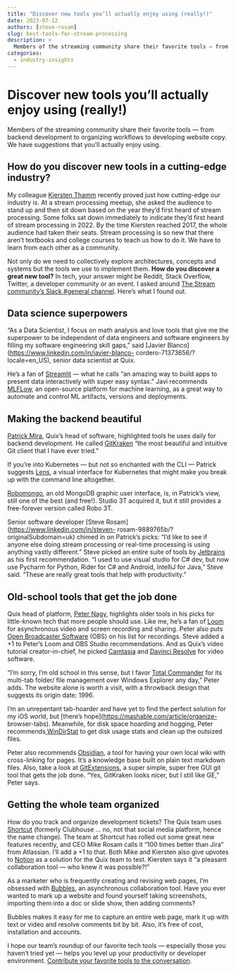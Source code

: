 ```yaml
---
title: "Discover new tools you’ll actually enjoy using (really!)"
date: 2023-07-12
authors: [steve-rosam]
slug: best-tools-for-stream-processing
description: >
  Members of the streaming community share their favorite tools — from backend development to organizing workflows to developing website copy. We have suggestions that you’ll actually enjoy using.
categories:
  - industry-insights
---
```


# Discover new tools you’ll actually enjoy using (really!)

Members of the streaming community share their favorite tools — from backend development to organizing workflows to developing website copy. We have suggestions that you’ll actually enjoy using.

<!-- more -->

## How do you discover new tools in a cutting-edge industry?

My colleague [Kiersten Thamm](https://www.linkedin.com/in/kierstenthamm/)
recently proved just how cutting-edge our industry is. At a stream processing
meetup, she asked the audience to stand up and then sit down based on the year
they’d first heard of stream processing. Some folks sat down immediately to
indicate they’d first heard of stream processing in 2022. By the time Kiersten
reached 2017, the whole audience had taken their seats. Stream processing is
so new that there aren’t textbooks and college courses to teach us how to do
it. We have to learn from each other as a community.

Not only do we need to collectively explore architectures, concepts and
systems but the tools we use to implement them. **How do you discover a great
new tool?** In tech, your answer might be Reddit, Stack Overflow, Twitter, a
developer community or an event. I asked around [The Stream community’s Slack
#general channel](http://quix.com/slack-invite). Here’s what I found out.  

## Data science superpowers

“As a Data Scientist, I focus on math analysis and love tools that give me the
superpower to be independent of data engineers and software engineers by
filling my software engineering skill gaps,” said [Javier
Blanco](https://www.linkedin.com/in/javier-blanco-
cordero-71373656/?locale=en_US), senior data scientist at Quix.

He’s a fan of [Streamlit](https://streamlit.io/) — what he calls “an amazing
way to build apps to present data interactively with super easy syntax.” Javi
recommends [MLFLow](https://mlflow.org/), an open-source platform for machine
learning, as a great way to automate and control ML artifacts, versions and
deployments.  

## Making the backend beautiful

[Patrick Mira](https://www.linkedin.com/in/patrickmira/?locale=en_US), Quix’s
head of software, highlighted tools he uses daily for backend development. He
called [GitKraken](https://www.gitkraken.com/) “the most beautiful and
intuitive Git client that I have ever tried.”

If you’re into Kubernetes — but not so enchanted with the CLI — Patrick
suggests [Lens](https://k8slens.dev/), a visual interface for Kubernetes that
might make you break up with the command line altogether.

[Robomongo](https://robomongo.org/), an old MongoDB graphic user interface,
is, in Patrick’s view, still one of the best (and free!). Studio 3T acquired
it, but it still provides a free-forever version called Robo 3T.

Senior software developer [Steve Rosam](https://www.linkedin.com/in/steven-
rosam-9889765b/?originalSubdomain=uk) chimed in on Patrick’s picks: “I’d like
to see if anyone else doing stream processing or real-time processing is using
anything vastly different.” Steve picked an entire suite of tools by
[Jetbrains](https://www.jetbrains.com/) as his first recommendation. “I used
to use visual studio for C# dev, but now use Pycharm for Python, Rider for C#
and Android, IntelliJ for Java,” Steve said. “These are really great tools
that help with productivity.”  

## Old-school tools that get the job done

Quix head of platform, [Peter
Nagy](https://www.linkedin.com/in/peternagy0/?originalSubdomain=uk),
highlights older tools in his picks for little-known tech that more people
should use. Like me, he’s a fan of [Loom](https://www.loom.com/looms/videos)
for asynchronous video and screen recording and sharing. Peter also puts [Open
Broadcaster Software](https://obsproject.com/) (OBS) on his list for
recordings. Steve added a +1 to Peter’s Loom and OBS Studio recommendations.
And as Quix’s video tutorial creator-in-chief, he picked
[Camtasia](https://www.techsmith.com/store/camtasia?utm_source=google&utm_medium=cpc&utm_campaign=1524774665&utm_content=58548108855&utm_term=camtasia&gclid=CjwKCAjwj42UBhAAEiwACIhADiwPEDP9qYOHzd8H9q-RG5HhBS_6BfJD9NtA9sg7kU0ixlL69jyfoBoCCC0QAvD_BwE)
and [Davinci
Resolve](https://www.blackmagicdesign.com/products/davinciresolve) for video
software.

“I’m sorry, I’m old school in this sense, but I favor [Total
Commander](https://www.ghisler.com/) for its multi-tab folder/ file management
over Windows Explorer any day,” Peter adds. The website alone is worth a
visit, with a throwback design that suggests its origin date: 1996.

I’m an unrepentant tab-hoarder and have yet to find the perfect solution for
my iOS world, but [there’s hope](https://mashable.com/article/organize-
browser-tabs). Meanwhile, for disk space hoarding and hogging, Peter
recommends[ WinDirStat](https://windirstat.net/) to get disk usage stats and
clean up the outsized files.

Peter also recommends [Obsidian](https://obsidian.md/), a tool for having your
own local wiki with cross-linking for pages. It’s a knowledge base built on
plain text markdown files. Also, take a look at
[GitExtensions](http://gitextensions.github.io/), a super simple, super free
GUI git tool that gets the job done. “Yes, GitKraken looks nicer, but I still
like GE,” Peter says.  

## Getting the whole team organized

How do you track and organize development tickets? The Quix team uses
[Shortcut](https://shortcut.com/) (formerly Clubhouse … no, not that social
media platform, hence the name change). The team at Shortcut has rolled out
some great new features recently, and CEO Mike Rosam calls it “100 times
better than Jira” from Atlassian. I’ll add a +1 to that. Both Mike and
Kiersten also give upvotes to
[Notion](https://www.notion.so/product?utm_source=google&utm_campaign=2075789710&utm_medium=80211061601&utm_content=555234102421&utm_term=notion&targetid=aud-1053779029641:kwd-312974742&gclid=CjwKCAjwj42UBhAAEiwACIhADtp_CTYfIcWW2fDUSTH6cZTN_xVlPnyCiyKrsWizEljhtbgOFOl9ahoCTxoQAvD_BwE)
as a solution for the Quix team to test. Kiersten says it “a pleasant
collaboration tool — who knew it was possible?!”

As a marketer who is frequently creating and revising web pages, I’m obsessed
with [Bubbles](https://usebubbles.com/), an asynchronous collaboration tool.
Have you ever wanted to mark up a website and found yourself taking
screenshots, importing them into a doc or slide show, then adding comments?

Bubbles makes it easy for me to capture an entire web page, mark it up with
text or video and resolve comments bit by bit. Also, it’s free of cost,
installation and accounts.

I hope our team’s roundup of our favorite tech tools — especially those you
haven’t tried yet — helps you level up your productivity or developer
environment. [Contribute your favorite tools to the
conversation](http://quix.com/slack-invite).





